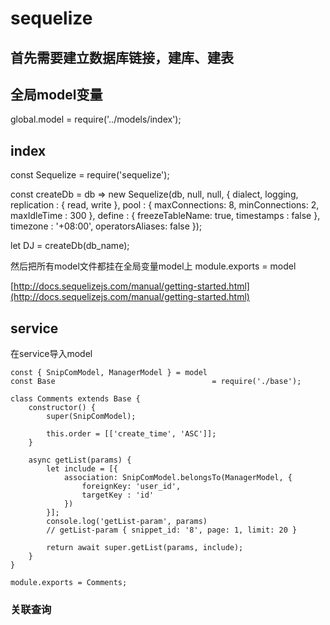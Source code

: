 # sequelize

## 首先需要建立数据库链接，建库、建表

## 全局model变量

global.model = require\('../models/index'\);

## index

const Sequelize = require\('sequelize'\);

const createDb = db =&gt; new Sequelize\(db, null, null, { dialect, logging, replication : { read, write }, pool : { maxConnections: 8, minConnections: 2, maxIdleTime : 300 }, define : { freezeTableName: true, timestamps : false }, timezone : '+08:00', operatorsAliases: false }\);

let DJ = createDb\(db\_name\);

然后把所有model文件都挂在全局变量model上 module.exports = model

[http://docs.sequelizejs.com/manual/getting-started.html](http://docs.sequelizejs.com/manual/getting-started.html)

## service

在service导入model

```text
const { SnipComModel, ManagerModel } = model
const Base                                   = require('./base');

class Comments extends Base {
    constructor() {
        super(SnipComModel);

        this.order = [['create_time', 'ASC']];
    }

    async getList(params) {
        let include = [{
            association: SnipComModel.belongsTo(ManagerModel, {
                foreignKey: 'user_id',
                targetKey : 'id'
            })
        }];
        console.log('getList-param', params)
        // getList-param { snippet_id: '8', page: 1, limit: 20 }

        return await super.getList(params, include);
    }
}

module.exports = Comments;
```

### 关联查询


